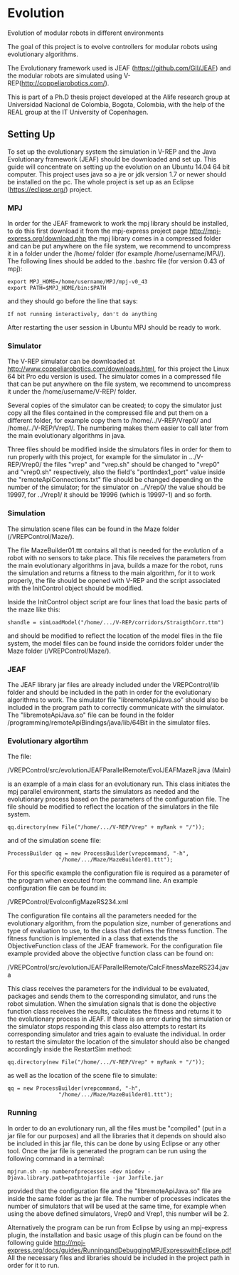# Evolution
Evolution of modular robots in different environments

The goal of this project is to evolve controllers for modular robots using evolutionary algorithms.

The Evolutionary framework used is JEAF (https://github.com/GII/JEAF) and the modular robots are simulated using V-REP(http://coppeliarobotics.com/).

This is part of a Ph.D thesis project developed at the Alife research group at Universidad Nacional de Colombia, Bogota, Colombia, with the help of the REAL group at the IT University of Copenhagen.

## Setting Up

To set up the evolutionary system the simulation in V-REP and the Java Evolutionary framework (JEAF) should be downloaded and set up. This guide will concentrate on setting up the evolution on an Ubuntu 14.04 64 bit computer. This project uses java so a jre or jdk version 1.7 or newer should be installed on the pc. The whole project is set up as an Eclipse (https://eclipse.org/) project.

### MPJ

In order for the JEAF framework to work the mpj library should be installed, to do this first download it from the mpj-express project page http://mpj-express.org/download.php the mpj library comes in a compressed folder and can be put anywhere on the file system, we recommend to uncompress it in a folder under the /home/ folder (for example /home/username/MPJ/). The following lines should be added to the .bashrc file (for version 0.43 of mpj):

    export MPJ_HOME=/home/username/MPJ/mpj-v0_43
    export PATH=$MPJ_HOME/bin:$PATH

and they should go before the line that says:

    If not running interactively, don't do anything
    
After restarting the user session in Ubuntu MPJ should be ready to work.

### Simulator

The V-REP simulator can be downloaded at http://www.coppeliarobotics.com/downloads.html, for this project the Linux 64 bit Pro edu version is used. The simulator comes in a compressed file that can be put anywhere on the file system, we recommend to uncompress it under the /home/username/V-REP/ folder.

Several copies of the simulator can be created; to copy the simulator just copy all the files contained in the compressed file and put them on a different folder, for example copy them to /home/../V-REP/Vrep0/ and /home/../V-REP/Vrep1/. The numbering makes them easier to call later from the main evolutionary algorithms in java.

Three files should be modified inside the simulators files in order for them to run properly with this project, for example for the simulator in .../V-REP/Vrep0/ the files "vrep" and "vrep.sh" should be changed to "vrep0" and "vrep0.sh" respectively, also the field's "portIndex1_port" value inside the "remoteApiConnections.txt" file should be changed depending on the number of the simulator; for the simulator on ../Vrep0/ the value should be 19997, for ../Vrep1/ it should be 19996 (which is 19997-1) and so forth. 

### Simulation

The simulation scene files can be found in the Maze folder (/VREPControl/Maze/).

The file MazeBuilder01.ttt contains all that is needed for the evolution of a robot with no sensors to take place. This file receives the parameters from the main evolutionary algorithms in java, builds a maze for the robot, runs the simulation and returns a fitness to the main algorithm, for it to work properly, the file should be opened with V-REP and the script associated with the InitControl object should be modified. 

Inside the InitControl object script are four lines that load the basic parts of the maze like this:

    shandle = simLoadModel("/home/.../V-REP/corridors/StraigthCorr.ttm")

and should be modified to reflect the location of the model files in the file system, the model files can be found inside the corridors folder under the Maze folder (/VREPControl/Maze/).

### JEAF

The JEAF library jar files are already included under the VREPControl/lib folder and should be included in the path in order for the evolutionary algorithms to work. The simulator file "libremoteApiJava.so" should also be included in the program path to correctly communicate with the simulator. The "libremoteApiJava.so" file can be found in the folder /programming/remoteApiBindings/java/lib/64Bit in the simulator files.

### Evolutionary algortihm

The file:

/VREPControl/src/evolutionJEAFParallelRemote/EvolJEAFMazeR.java    (Main)

is an example of a main class for an evolutionary run. This class initiates the mpj parallel environment, starts the simulators as needed and the evolutionary process based on the parameters of the configuration file. The file should be modified to reflect the location of the simulators in the file system.

    qq.directory(new File("/home/.../V-REP/Vrep" + myRank + "/"));
    
and of the simulation scene file:

    ProcessBuilder qq = new ProcessBuilder(vrepcommand, "-h",
					"/home/.../Maze/MazeBuilder01.ttt");

 For this specific example the configuration file is required as a parameter of the program when executed from the command line. An example configuration file can be found in:

/VREPControl/EvolconfigMazeRS234.xml

The configuration file contains all the parameters needed for the evolutionary algorithm, from the population size, number of generations and type of evaluation to use, to the class that defines the fitness function. The fitness function is implemented in a class that extends the ObjectiveFunction class of the JEAF framework. For the configuration file example provided above the objective function class can be found on:

/VREPControl/src/evolutionJEAFParallelRemote/CalcFitnessMazeRS234.java

This class receives the parameters for the individual to be evaluated, packages and sends them to the corresponding simulator, and runs the robot simulation. When the simulation signals that is done the objective function class receives the results, calculates the fitness and returns it to the evolutionary process in JEAF. If there is an error during the simulation or the simulator stops responding this class also attempts to restart its corresponding simulator and tries again to evaluate the individual. In order to restart the simulator the location of the simulator should also be changed accordingly inside the RestartSim method:

    qq.directory(new File("/home/.../V-REP/Vrep" + myRank + "/"));
    
as well as the location of the scene file to simulate:

    qq = new ProcessBuilder(vrepcommand, "-h",
					"/home/.../Maze/MazeBuilder01.ttt");

### Running

In order to do an evolutionary run, all the files must be "compiled" (put in a jar file for our purposes) and all the libraries that it depends on should also be included in this jar file, this can be done by using Eclipse or any other tool. Once the jar file is generated the program can be run using the following command in a terminal:

    mpjrun.sh -np numberofprecesses -dev niodev -Djava.library.path=pathtojarfile -jar Jarfile.jar

provided that the configuration file and the "libremoteApiJava.so" file are inside the same folder as the jar file. The number of processes indicates the number of simulators that will be used at the same time, for example when using the above defined simulators, Vrep0 and Vrep1, this number will be 2.

Alternatively the program can be run from Eclipse by using an mpj-express plugin, the installation and basic usage of this plugin can be found on the following guide http://mpj-express.org/docs/guides/RunningandDebuggingMPJExpresswithEclipse.pdf All the necessary files and libraries should be included in the project path in order for it to run. 

